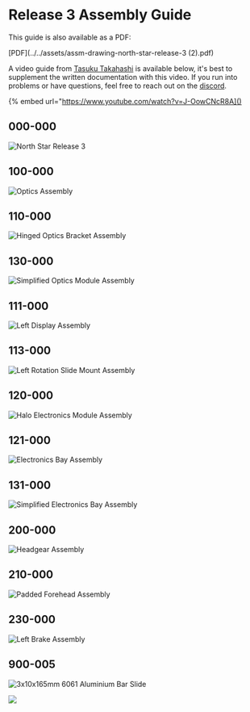 # Release 3 Assembly Guide

This guide is also available as a PDF:

[PDF](../../assets/assm-drawing-north-star-release-3 \(2\).pdf)



A video guide from [Tasuku Takahashi](https://twitter.com/supertask_jp) is available below, it's best to supplement the written documentation with this video. If you run into problems or have questions, feel free to reach out on the [discord](https://discord.gg/9TtZhb4). 

{% embed url="https://www.youtube.com/watch?v=J-OowCNcR8A]()





## 000-000

![North Star Release 3](../../assets/assm-drawing-north-star-release-3-01.png)

## 100-000

![Optics Assembly](../../assets/assm-drawing-north-star-release-3-02.png)

## 110-000

![Hinged Optics Bracket Assembly](../../assets/assm-drawing-north-star-release-3-03.png)

## 130-000

![Simplified Optics Module Assembly](../../assets/assm-drawing-north-star-release-3-04.png)

## 111-000

![Left Display Assembly](../../assets/assm-drawing-north-star-release-3-05.png)

## 113-000

![Left Rotation Slide Mount Assembly](../../assets/assm-drawing-north-star-release-3-06.png)

## 120-000

![Halo Electronics Module Assembly](../../assets/assm-drawing-north-star-release-3-07.png)

## 121-000

![Electronics Bay Assembly](../../assets/assm-drawing-north-star-release-3-08.png)

## 131-000

![Simplified Electronics Bay Assembly](../../assets/assm-drawing-north-star-release-3-09.png)

## 200-000

![Headgear Assembly](../../assets/assm-drawing-north-star-release-3-10.png)

## 210-000

![Padded Forehead Assembly](../../assets/assm-drawing-north-star-release-3-11.png)

## 230-000

![Left Brake Assembly](../../assets/assm-drawing-north-star-release-3-12.png)

## 900-005

![3x10x165mm 6061 Aluminium Bar Slide](../../assets/assm-drawing-north-star-release-3-13.png)

![](../../assets/assm-drawing-north-star-release-3-14.png)

